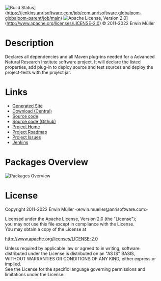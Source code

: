 ![Build Status](https://jenkins.anrisoftware.com/job/com.anrisoftware.globalpom-globalpom-parent/job/main/badge/icon)](https://jenkins.anrisoftware.com/job/com.anrisoftware.globalpom-globalpom-parent/job/main)
![Apache License, Version 2.0](https://project.anrisoftware.com/attachments/download/217/apache2.0-small.gif)](http://www.apache.org/licenses/LICENSE-2.0)
© 2011-2022 Erwin Müller

Description
===========

Declares all dependencies and all Maven plug-ins needed for a Advanced
Natural Research Institute software project. It will declare the listed
properties, add plug-in to deploy source and test sources and deploy the
project-tests with the project jar.

Links
=====

-   [Generated
    Site](https://javadoc.anrisoftware.com/com.anrisoftware.globalpom/globalpom-parent/4.6.2/)
-   [Download
    (Central)](https://search.maven.org/artifact/com.anrisoftware.globalpom/globalpom-parent/4.6.2/pom)
-   [Source
    code](https://gitea.anrisoftware.com/com.anrisoftware.globalpom/globalpom-parent)
-   [Source code (Github)](https://github.com/devent/globalpom-parent)
-   [Project Home](https://project.anrisoftware.com/projects/globalpom)
-   [Project
    Roadmap](https://project.anrisoftware.com/projects/globalpom/roadmap)
-   [Project
    Issues](https://project.anrisoftware.com/projects/globalpom/issues)
-   [Jenkins](https://jenkins.anrisoftware.com/job/com.anrisoftware.globalpom-globalpom-parent)

Packages Overview
=================

![Packages Overview](https://project.anrisoftware.com/attachments/download/447/packages.svg "Packages Overview")

License
=======

Copyright 2011-2022 Erwin Müller \<erwin.mueller\@anrisoftware.com\>

Licensed under the Apache License, Version 2.0 (the "License");\
you may not use this file except in compliance with the License.\
You may obtain a copy of the License at

<http://www.apache.org/licenses/LICENSE-2.0>

Unless required by applicable law or agreed to in writing, software\
distributed under the License is distributed on an "AS IS" BASIS,\
WITHOUT WARRANTIES OR CONDITIONS OF ANY KIND, either express or
implied.\
See the License for the specific language governing permissions and\
limitations under the License.
